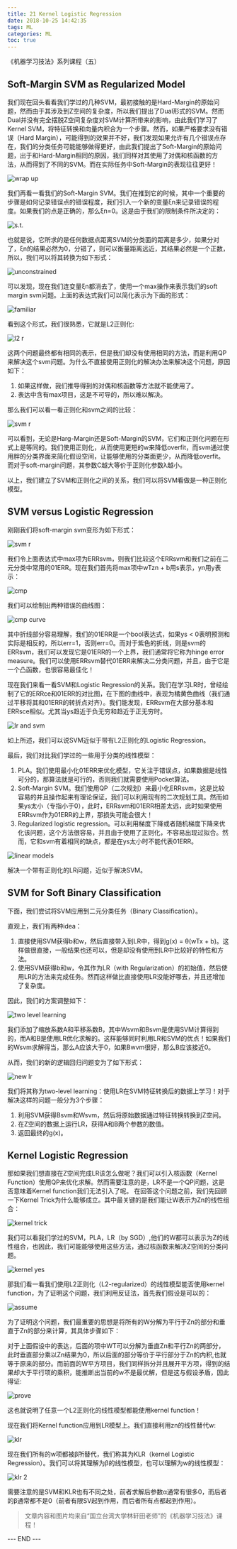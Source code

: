 ```yaml
---
title: 21 Kernel Logistic Regression
date: 2018-10-25 14:42:35
tags: ML
categories: ML
toc: true
---
```



《机器学习技法》系列课程（五）

<!-- more -->

## Soft-Margin SVM as Regularized Model
我们现在回头看看我们学过的几种SVM，最初接触的是Hard-Margin的原始问题，然而由于其涉及到Z空间的复杂度，所以我们提出了Dual形式的SVM。然而Dual并没有完全摆脱Z空间复杂度对SVM计算所带来的影响，由此我们学习了Kernel SVM，将特征转换和向量内积合为一个步骤。然而，如果严格要求没有错误（Hard Margin），可能得到的效果并不好，我们发现如果允许有几个错误点存在，我们的分类任务可能能够做得更好，由此我们提出了Soft-Margin的原始问题，出于和Hard-Margin相同的原因，我们同样对其使用了对偶和核函数的方法，从而得到了不同的SVM。而在实际任务中Soft-Margin的表现往往更好！

![wrap up](1.png) 

我们再看一看我们的Soft-Margin SVM。我们在推到它的时候，其中一个重要的步骤是如何记录错误点的错误程度，我们引入一个新的变量ξn来记录错误的程度。如果我们的点是正确的，那么ξn=0。这是由于我们的限制条件所决定的：

![s.t.](2.png) 

也就是说，它所求的是任何数据点距离SVM的分类面的距离是多少，如果分对了，ξn的结果必然为0，分错了，则可以衡量距离远近，其结果必然是一个正数，所以，我们可以将其转换为如下形式：

![unconstrained](3.png) 

可以发现，现在我们连变量ξn都消去了，使用一个max操作来表示我们的soft margin svm问题。上面的表达式我们可以简化表示为下面的形式：

![familiar](4.png) 

看到这个形式，我们很熟悉，它就是L2正则化:

![l2 r](5.png) 

这两个问题最终都有相同的表示，但是我们却没有使用相同的方法，而是利用QP来解决这个svm问题。为什么不直接使用正则化的解决办法来解决这个问题，原因如下：

1. 如果这样做，我们推导得到的对偶和核函数等方法就不能使用了。
2. 表达中含有max项目，这是不可导的，所以难以解决。

那么我们可以看一看正则化和svm之间的比较：

![svm r](6.png) 

可以看到，无论是Harg-Margin还是Soft-Margin的SVM，它们和正则化问题在形式上是等同的。我们使用正则化，从而使用更短的w来降低overfit，而svm通过使用胖的分类界面来简化假设空间，让能够使用的分类面更少，从而降低overfit。而对于soft-margin问题，其参数C越大等价于正则化参数λ越小。

以上，我们建立了SVM和正则化之间的关系，我们可以将SVM看做是一种正则化模型。


## SVM versus Logistic Regression
刚刚我们将soft-margin svm变形为如下形式：

![svm r](7.png) 

我们令上面表达式中max项为ERRsvm，则我们比较这个ERRsvm和我们之前在二元分类中常用的01ERR。现在我们首先将max项中wTzn + b用s表示，yn用y表示：

![cmp](8.png) 

我们可以绘制出两种错误的曲线图：

![cmp curve](9.png) 

其中折线部分容易理解，我们的01ERR是一个bool表达式，如果ys < 0表明预测和实际是相反的，所以err=1，否则err=0。而对于紫色的折线，则是svm的ERRsvm，我们可以发现它是01ERR的一个上界，我们通常将它称为hinge error measure。我们可以使用ERRsvm替代01ERR来解决二分类问题，并且，由于它是一个凸函数，也很容易最佳化！

现在我们来看一看SVM和Logistic Regression的关系。我们在学习LR时，曾经绘制了它的ERRce和01ERR的对比图，在下图的曲线中，表现为橘黄色曲线（我们通过平移将其和01ERR的转折点对齐）。我们能发现，ERRsvm在大部分基本和ERRsce相似。尤其当ys趋近于负无穷和趋近于正无穷时。

![lr and svm](10.png) 

如上所述，我们可以说SVM近似于带有L2正则化的Logistic Regression。

最后，我们对比我们学过的一些用于分类的线性模型：

1. PLA。我们使用最小化01ERR来优化模型，它关注于错误点，如果数据是线性可分的，那算法就是可行的，否则我们就需要使用Pocket算法。
2. Soft-Margin SVM。我们使用QP（二次规划）来最小化ERRsvm，这是比较容易的并且操作起来有理论保证，我们可以利用现有的二次规划工具。然而如果ys太小（专指小于0），此时，ERRsvm和01ERR相差太远，此时如果使用ERRsvm作为01ERR的上界，那损失可能会很大！
3. Regularized logistic regression。可以利用梯度下降或者随机梯度下降来优化该问题，这个方法很容易，并且由于使用了正则化，不容易出现过拟合。然而，它和svm有着相同的缺点，都是在ys太小时不能代表01ERR。

![linear models](11.png) 

解决一个带有正则化的LR问题，近似于解决SVM。

## SVM for Soft Binary Classification
下面，我们尝试将SVM应用到二元分类任务（Binary Classification）。

直观上，我们有两种idea：

1. 直接使用SVM获得b和w，然后直接带入到LR中，得到g(x) = θ(wTx + b)。这样做很直接，一般结果也还可以，但是却没有使用到LR中比较好的特性和方法。
2. 使用SVM获得b和w，令其作为LR（with Regularization）的初始值，然后使用LR的方法来完成任务。然而这样做比直接使用LR没能好哪去，并且还增加了复杂度。

因此，我们的方案调整如下：

![two level learning](12.png) 

我们添加了缩放系数A和平移系数B，其中Wsvm和Bsvm是使用SVM计算得到的，而A和B是使用LR优化求解的。这样能够同时利用LR和SVM的优点！如果我们的Wsvm求解得当，那么A应该大于0，如果Bwvm很好，那么B应该接近0。

从而，我们的新的逻辑回归问题变为了如下形式：

![new lr](13.png) 

我们将其称为two-level learning：使用LR在SVM特征转换后的数据上学习！对于解决这样的问题一般分为3个步骤：

1. 利用SVM获得Bsvm和Wsvm，然后将原始数据通过特征转换转换到Z空间。
2. 在Z空间的数据上运行LR，获得A和B两个参数的数值。
3. 返回最终的g(x)。

## Kernel Logistic Regression
那如果我们想直接在Z空间完成LR该怎么做呢？我们可以引入核函数（Kernel Function）使用QP来优化求解。然而需要注意的是，LR不是一个QP问题，这是否意味着Kernel function我们无法引入了呢。
在回答这个问题之前，我们先回顾一下Kernel Trick为什么能够成立。其中最关键的是我们能让W表示为Zn的线性组合：

![kernel trick](14.png) 

我们可以看我们学过的SVM，PLA，LR（by SGD）,他们的W都可以表示为Z的线性组合，也因此，我们可能能够使用这些方法，通过核函数来解决Z空间的分类问题。

![kernel yes](15.png) 

那我们看一看我们使用L2正则化（L2-regularized）的线性模型能否使用kernel function，为了证明这个问题，我们利用反证法，首先我们假设是可以的：

![assume](16.png) 

为了证明这个问题，我们最重要的思想是将所有的W分解为平行于Zn的部分和垂直于Zn的部分来计算，其具体步骤如下：

对于上面假设中的表达，后面的项中WT可以分解为垂直Zn和平行Zn的两部分，此时垂直部分乘以Zn结果为0，所以后面的部分等价于平行部分于Zn的内积,也就等于原来的部分。而前面的W平方项目，我们同样拆分并且展开平方项，得到的结果却大于平行项的乘积，能推断出当前的w不是最优解，但是这与假设矛盾，因此得证:

![prove](17.png) 

这也就说明了任意一个L2正则化的线性模型都能使用kernel function！

现在我们将Kernel function应用到LR模型上。我们直接利用zn的线性替代w:

![klr](19.png) 

现在我们所有的w项都被β所替代，我们称其为KLR（kernel Logistic Regression）。我们可以将其理解为β的线性模型，也可以理解为w的线性模型：

![klr 2](20.png) 

需要注意的是SVM和KLR也有不同之处，前者求解后参数α通常有很多0，而后者的β通常都不是0（前者有限SV起到作用，而后者所有点都起到作用）。



> 文章内容和图片均来自“国立台湾大学林轩田老师”的《机器学习技法》课程！

--- END --- 
